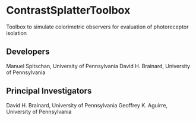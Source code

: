 ContrastSplatterToolbox
=======================

Toolbox to simulate colorimetric observers for evaluation of photoreceptor isolation

Developers
----------

Manuel Spitschan, University of Pennsylvania
David H. Brainard, University of Pennsylvania



Principal Investigators
-----------------------

David H. Brainard, University of Pennsylvania
Geoffrey K. Aguirre, University of Pennsylvania
